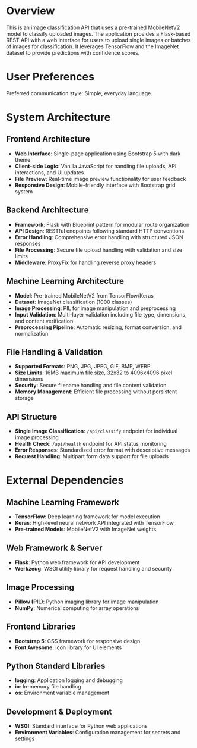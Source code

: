 # Overview

This is an image classification API that uses a pre-trained MobileNetV2 model to classify uploaded images. The application provides a Flask-based REST API with a web interface for users to upload single images or batches of images for classification. It leverages TensorFlow and the ImageNet dataset to provide predictions with confidence scores.

# User Preferences

Preferred communication style: Simple, everyday language.

# System Architecture

## Frontend Architecture
- **Web Interface**: Single-page application using Bootstrap 5 with dark theme
- **Client-side Logic**: Vanilla JavaScript for handling file uploads, API interactions, and UI updates
- **File Preview**: Real-time image preview functionality for user feedback
- **Responsive Design**: Mobile-friendly interface with Bootstrap grid system

## Backend Architecture
- **Framework**: Flask with Blueprint pattern for modular route organization
- **API Design**: RESTful endpoints following standard HTTP conventions
- **Error Handling**: Comprehensive error handling with structured JSON responses
- **File Processing**: Secure file upload handling with validation and size limits
- **Middleware**: ProxyFix for handling reverse proxy headers

## Machine Learning Architecture
- **Model**: Pre-trained MobileNetV2 from TensorFlow/Keras
- **Dataset**: ImageNet classification (1000 classes)
- **Image Processing**: PIL for image manipulation and preprocessing
- **Input Validation**: Multi-layer validation including file type, dimensions, and content verification
- **Preprocessing Pipeline**: Automatic resizing, format conversion, and normalization

## File Handling & Validation
- **Supported Formats**: PNG, JPG, JPEG, GIF, BMP, WEBP
- **Size Limits**: 16MB maximum file size, 32x32 to 4096x4096 pixel dimensions
- **Security**: Secure filename handling and file content validation
- **Memory Management**: Efficient file processing without persistent storage

## API Structure
- **Single Image Classification**: `/api/classify` endpoint for individual image processing
- **Health Check**: `/api/health` endpoint for API status monitoring
- **Error Responses**: Standardized error format with descriptive messages
- **Request Handling**: Multipart form data support for file uploads

# External Dependencies

## Machine Learning Framework
- **TensorFlow**: Deep learning framework for model execution
- **Keras**: High-level neural network API integrated with TensorFlow
- **Pre-trained Models**: MobileNetV2 with ImageNet weights

## Web Framework & Server
- **Flask**: Python web framework for API development
- **Werkzeug**: WSGI utility library for request handling and security

## Image Processing
- **Pillow (PIL)**: Python imaging library for image manipulation
- **NumPy**: Numerical computing for array operations

## Frontend Libraries
- **Bootstrap 5**: CSS framework for responsive design
- **Font Awesome**: Icon library for UI elements

## Python Standard Libraries
- **logging**: Application logging and debugging
- **io**: In-memory file handling
- **os**: Environment variable management

## Development & Deployment
- **WSGI**: Standard interface for Python web applications
- **Environment Variables**: Configuration management for secrets and settings